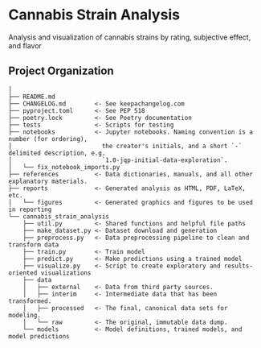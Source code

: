 # Cannabis Strain Analysis

Analysis and visualization of cannabis strains by rating, subjective effect, and flavor

## Project Organization

    │
    ├── README.md           
    ├── CHANGELOG.md        <- See keepachangelog.com
    ├── pyproject.toml      <- See PEP 518
    ├── poetry.lock         <- See Poetry documentation
    ├── tests               <- Scripts for testing
    ├── notebooks           <- Jupyter notebooks. Naming convention is a number (for ordering),
    │                         the creator's initials, and a short `-` delimited description, e.g.
    │                         `1.0-jqp-initial-data-exploration`.
    │   └── fix_notebook_imports.py
    ├── references          <- Data dictionaries, manuals, and all other explanatory materials.
    ├── reports             <- Generated analysis as HTML, PDF, LaTeX, etc.
    │   └── figures         <- Generated graphics and figures to be used in reporting
    └── cannabis_strain_analysis
        ├── util.py         <- Shared functions and helpful file paths
        ├── make_dataset.py <- Dataset download and generation
        ├── preprocess.py   <- Data preprocessing pipeline to clean and transform data
        ├── train.py        <- Train model
        ├── predict.py      <- Make predictions using a trained model
        ├── visualize.py    <- Script to create exploratory and results-oriented visualizations
        ├── data
        │   ├── external    <- Data from third party sources.
        │   ├── interim     <- Intermediate data that has been transformed.
        │   ├── processed   <- The final, canonical data sets for modeling.
        │   └── raw         <- The original, immutable data dump.
        └── models          <- Model definitions, trained models, and model predictions
     
